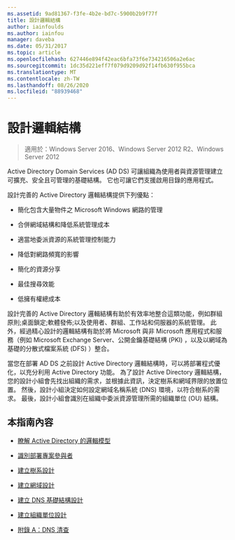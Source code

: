 ```yaml
---
ms.assetid: 9ad81367-f3fe-4b2e-bd7c-5900b2b9f77f
title: 設計邏輯結構
author: iainfoulds
ms.author: iainfou
manager: daveba
ms.date: 05/31/2017
ms.topic: article
ms.openlocfilehash: 627446e894f42eac6bfa73f6e734216506a2e6ac
ms.sourcegitcommit: 1dc35d221eff7f079d9209d92f14fb630f955bca
ms.translationtype: MT
ms.contentlocale: zh-TW
ms.lasthandoff: 08/26/2020
ms.locfileid: "88939468"
---
```

# <a name="designing-the-logical-structure"></a>設計邏輯結構

>適用於：Windows Server 2016、Windows Server 2012 R2、Windows Server 2012

Active Directory Domain Services (AD DS) 可讓組織為使用者與資源管理建立可擴充、安全且可管理的基礎結構。 它也可讓它們支援啟用目錄的應用程式。

設計完善的 Active Directory 邏輯結構提供下列優點：

-   簡化包含大量物件之 Microsoft Windows 網路的管理

-   合併網域結構和降低系統管理成本

-   適當地委派資源的系統管理控制能力

-   降低對網路頻寬的影響

-   簡化的資源分享

-   最佳搜尋效能

-   低擁有權總成本

設計完善的 Active Directory 邏輯結構有助於有效率地整合這類功能，例如群組原則;桌面鎖定;軟體發佈;以及使用者、群組、工作站和伺服器的系統管理。 此外，經過精心設計的邏輯結構有助於將 Microsoft 與非 Microsoft 應用程式和服務（例如 Microsoft Exchange Server、公開金鑰基礎結構 (PKI) ，以及以網域為基礎的分散式檔案系統 (DFS) ）整合。

當您在部署 AD DS 之前設計 Active Directory 邏輯結構時，可以將部署程式優化，以充分利用 Active Directory 功能。 為了設計 Active Directory 邏輯結構，您的設計小組會先找出組織的需求，並根據此資訊，決定樹系和網域界限的放置位置。 然後，設計小組決定如何設定網域名稱系統 (DNS) 環境，以符合樹系的需求。 最後，設計小組會識別在組織中委派資源管理所需的組織單位 (OU) 結構。

## <a name="in-this-guide"></a>本指南內容

-   [瞭解 Active Directory 的邏輯模型](../../ad-ds/plan/Understanding-the-Active-Directory-Logical-Model.md)

-   [識別部署專案參與者](../../ad-ds/plan/Identifying-the-Deployment-Project-Participants.md)

-   [建立樹系設計](../../ad-ds/plan/Creating-a-Forest-Design.md)

-   [建立網域設計](../../ad-ds/plan/Creating-a-Domain-Design.md)

-   [建立 DNS 基礎結構設計](../../ad-ds/plan/Creating-a-DNS-Infrastructure-Design.md)

-   [建立組織單位設計](../../ad-ds/plan/Creating-an-Organizational-Unit-Design.md)

-   [附錄 A：DNS 清查](../../ad-ds/plan/Appendix-A--DNS-Inventory.md)



